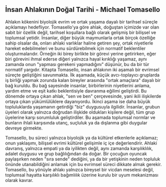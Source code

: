 ## İnsan Ahlakının Doğal Tarihi - Michael Tomasello

Ahlakın kökenini biyolojik evrim ve ortak yaşama dayalı bir tarihsel süreçle açıklamayı hedefliyor. Tomasello'ya göre ahlak, doğuştan içimizde var olan sabit bir özellik değil, tarihsel koşullara bağlı olarak gelişmiş bir bilişsel ve toplumsal yetidir. İnsanlar, diğer büyük maymunlarla ortak birçok özelliğe sahip olsalar da, onları ahlaki varlıklar haline getiren şey, ortak niyetlerle hareket edebilmeleri ve bunu sürdürebilmek için normatif beklentiler oluşturmalarıdır. Örneğin iki birey birlikte bir görevi yerine getirirken, eğer biri görevini ihmal ederse diğeri yalnızca hayal kırıklığı yaşamaz, aynı zamanda onun "yapması gerekeni yapmadığını" düşünür, bu da bir tür normatif yargıdır. Kitapta Tomasello, insan ahlakının iki aşamalı bir evrimsel süreçte geliştiğini savunmakta. İlk aşamada, küçük avcı-toplayıcı gruplarda iş birliği yapmak zorunda kalan bireyler arasında "ortak amaçlara" dayalı bir bağ kuruldu. Bu bağ sayesinde insanlar, birbirlerinin niyetlerini anlama, yardım etme ve eşit katkı beklentisiyle davranma eğilimi geliştirdi. Bu dönemde ortaya çıkan ahlak, "sen ve ben" çerçevesinde, yani ikili ilişkilerde ortaya çıkan yükümlülüklere dayanıyordu. İkinci aşama ise daha büyük topluluklarda yaşamanın getirdiği "biz" duygusuyla ilgilidir. İnsanlar, grubun üyeleri olarak yalnızca doğrudan ilişkide oldukları kişilere değil, tüm grup üyelerine karşı sorumluluk geliştirdiler. Bu aşamada toplumsal normlar ve bunların ihlali karşısında utanç, suçluluk ya da dışlanma gibi duygular devreye girmekte.

Tomasello, bu süreci yalnızca biyolojik ya da kültürel etkenlerle açıklamaz; onun yaklaşımı, bilişsel evrimi kültürel gelişimle iç içe değerlendirir. Ahlaki davranış, yalnızca empati ya da iyilikten değil, aynı zamanda karşılıklılık, adalet duygusu ve grup bağlılığından da doğar. Bir çocuğun oyuncak paylaşırken neden "sıra sende" dediğini, ya da bir yetişkinin neden topluluk önünde utanabildiğini anlamak için bu evrimsel süreci dikkate almak gerekir. Tomasello, bu yönüyle ahlakı yalnızca bireysel bir vicdan meselesi değil, toplumsal hayatta karşılıklı bağımlılık üzerine kurulu bir uyum mekanizması olarak kavrar.